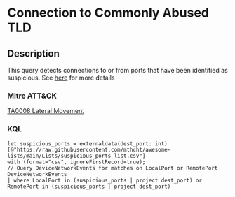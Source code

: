 # Connection to Commonly Abused TLD

## Description
This query detects connections to or from ports that have been identified as suspicious. See [here](https://raw.githubusercontent.com/mthcht/awesome-lists/main/Lists/suspicious_ports_list.csv) for more details

### Mitre ATT&CK

[TA0008 Lateral Movement](https://attack.mitre.org/tactics/TA0008/)

### KQL

```KQL
let suspicious_ports = externaldata(dest_port: int)
[@"https://raw.githubusercontent.com/mthcht/awesome-lists/main/Lists/suspicious_ports_list.csv"]
with (format="csv", ignoreFirstRecord=true);
// Query DeviceNetworkEvents for matches on LocalPort or RemotePort
DeviceNetworkEvents
| where LocalPort in (suspicious_ports | project dest_port) or RemotePort in (suspicious_ports | project dest_port)
